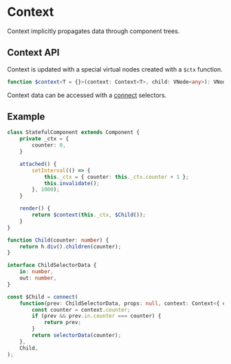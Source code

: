 # Context

Context implicitly propagates data through component trees.

## Context API

Context is updated with a special virtual nodes created with a `$ctx` function.

```ts
function $context<T = {}>(context: Context<T>, child: VNode<any>): VNode<Context<T>>;
```

Context data can be accessed with a [connect](external-state.md) selectors.

## Example

```ts
class StatefulComponent extends Component {
    private _ctx = {
        counter: 0,
    }

    attached() {
        setInterval(() => {
            this._ctx = { counter: this._ctx.counter + 1 };
            this.invalidate();
        }, 1000);
    }

    render() {
        return $context(this._ctx, $Child());
    }
}

function Child(counter: number) {
    return h.div().children(counter);
}

interface ChildSelectorData {
    in: number,
    out: number,
}

const $Child = connect(
    function(prev: ChildSelectorData, props: null, context: Context<{ counter: number }>) {
        const counter = context.counter;
        if (prev && prev.in.counter === counter) {
            return prev;
        }
        return selectorData(counter);
    },
    Child,
);
```
